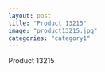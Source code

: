 ```yaml
---
layout: post
title: "Product 13215"
image: "product13215.jpg"
categories: "category1"
---
```

Product 13215
